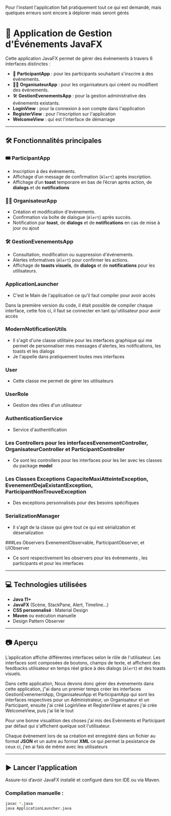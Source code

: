 Pour l'instant l'application fait pratiquement tout ce qui est demandé, mais quelques erreurs sont encore à déplorer mais seront gérés 


# 📅 Application de Gestion d'Événements JavaFX

Cette application JavaFX permet de gérer des événements à travers 6 interfaces distinctes :

- 👤 **ParticipantApp** : pour les participants souhaitant s'inscrire à des événements.
- 🧑‍💼 **OrganisateurApp** : pour les organisateurs qui créent ou modifient des événements.
- 🛠 **GestionEvenementsApp** : pour la gestion administrative des événements existants.
- **LoginView** : pour la connexion à son compte dans l'application
- **RegisterView** : pour l'inscription sur l'application
- **WelcomeView** : qui est l'interface de démarrage 
---

## 🛠 Fonctionnalités principales

### 🎟 ParticipantApp
- Inscription à des événements.
- Affichage d’un message de confirmation (`Alert`) après inscription.
- Affichage d’un **toast** temporaire en bas de l’écran après action, de **dialogs** et de **notifications** 

### 🧑‍💼 OrganisateurApp
- Création et modification d'événements.
- Confirmation via boîte de dialogue (`Alert`) après succès.
- Notification par **toast**, de **dialogs** et de **notifications** en cas de mise à jour ou ajout

### 🛠 GestionEvenementsApp
- Consultation, modification ou suppression d'événements.
- Alertes informatives (`Alert`) pour confirmer les actions.
- Affichage de **toasts visuels**, de **dialogs** et de **notifications** pour les utilisateurs.

### ApplicationLauncher 
- C'est le Main de l'application ce qu'il faut compiler pour avoir accès

Dans la première version du code, il était possible de compiler chaque interface, cette fois ci, il faut se connecter en tant qu'utilisateur pour avoir accès

### ModernNotificationUtils
- Il s'agit d'une classe utilitaire pour les interfaces graphique qui me permet de personnaliser mes messages d'alertes, les notifications, les toasts et les dialogs
- Je l'appelle dans pratiquement toutes mes interfaces

### User
- Cette classe me permet de gérer les utilisateurs

### UserRole
- Gestion des rôles d'un utilisateur

### AuthenticationService
- Service d'authentification

### Les Controllers pour les interfacesEvenementController, OrganisateurController et ParticipantController
- Ce sont les controllers pour les interfaces pour les lier avec les classes du package **model**

### Les Classes Exceptions CapaciteMaxiAtteinteException, EvenementDejaExistantException, ParticipantNonTrouveException
- Des exceptions personnalisés pour des besoins spécifiques

### SerializationManager 
- Il s'agit de la classe qui gère tout ce qui est sérialization et déserialization

###Les Observers EvenementObservable, ParticipantObserver, et UIObserver
- Ce sont respectivement les observers pour les évènements , les participants et pour les interfaces 
---

## 💻 Technologies utilisées

- **Java 11+**
- **JavaFX** (Scène, StackPane, Alert, Timeline…)
- **CSS personnalisé** : Material Design
- **Maven** ou exécution manuelle
- Design Pattern Observer

---

## 📷 Aperçu 

L’application affiche différentes interfaces selon le rôle de l'utilisateur. Les interfaces sont composées de boutons, champs de texte, et affichent des feedbacks utilisateur en temps réel grâce à des dialogs (`Alert`) et des toasts visuels.

Dans cette application, Nous devons donc gérer des évenements dans cette application, j"ai dans un premier temps créer les interfaces GestionEvenementApp, OrganisateurApp et ParticipantApp qui sont les interfaces respectives pour un Administrateur, un Organisateur et un Participant, ensuite j'ai créé LoginView et RegisterView et apres j'ai crée WelcomeView, puis j'ai lié le tout

Pour une bonne visualition des choses j'ai mis des Evènments et Participant par défaut qui s'affichent quelque soit l'utilisateur.

Chaque évènement lors de sa création est enregistré dans un fichier au format **JSON** et un autre au format **XML** ce qui permet la pesistance de ceux ci, j'en ai fais de même avec les utilisateurs 


---

## ▶️ Lancer l’application

Assure-toi d’avoir JavaFX installé et configuré dans ton IDE ou via Maven.

### Compilation manuelle :
```bash
javac *.java
java ApplicationLauncher.java    
